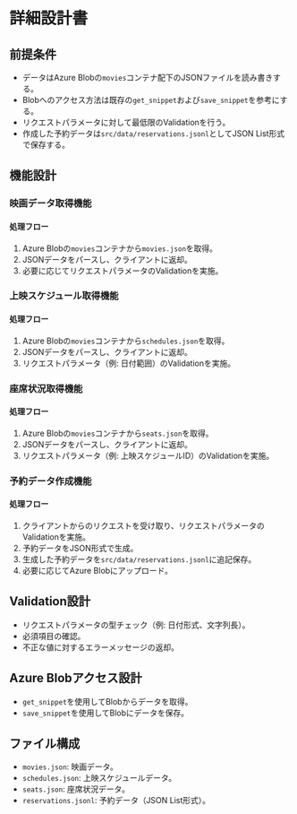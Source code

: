 # 詳細設計書

## 前提条件
- データはAzure Blobの`movies`コンテナ配下のJSONファイルを読み書きする。
- Blobへのアクセス方法は既存の`get_snippet`および`save_snippet`を参考にする。
- リクエストパラメータに対して最低限のValidationを行う。
- 作成した予約データは`src/data/reservations.jsonl`としてJSON List形式で保存する。

## 機能設計

### 映画データ取得機能
#### 処理フロー
1. Azure Blobの`movies`コンテナから`movies.json`を取得。
2. JSONデータをパースし、クライアントに返却。
3. 必要に応じてリクエストパラメータのValidationを実施。

### 上映スケジュール取得機能
#### 処理フロー
1. Azure Blobの`movies`コンテナから`schedules.json`を取得。
2. JSONデータをパースし、クライアントに返却。
3. リクエストパラメータ（例: 日付範囲）のValidationを実施。

### 座席状況取得機能
#### 処理フロー
1. Azure Blobの`movies`コンテナから`seats.json`を取得。
2. JSONデータをパースし、クライアントに返却。
3. リクエストパラメータ（例: 上映スケジュールID）のValidationを実施。

### 予約データ作成機能
#### 処理フロー
1. クライアントからのリクエストを受け取り、リクエストパラメータのValidationを実施。
2. 予約データをJSON形式で生成。
3. 生成した予約データを`src/data/reservations.jsonl`に追記保存。
4. 必要に応じてAzure Blobにアップロード。

## Validation設計
- リクエストパラメータの型チェック（例: 日付形式、文字列長）。
- 必須項目の確認。
- 不正な値に対するエラーメッセージの返却。

## Azure Blobアクセス設計
- `get_snippet`を使用してBlobからデータを取得。
- `save_snippet`を使用してBlobにデータを保存。

## ファイル構成
- `movies.json`: 映画データ。
- `schedules.json`: 上映スケジュールデータ。
- `seats.json`: 座席状況データ。
- `reservations.jsonl`: 予約データ（JSON List形式）。